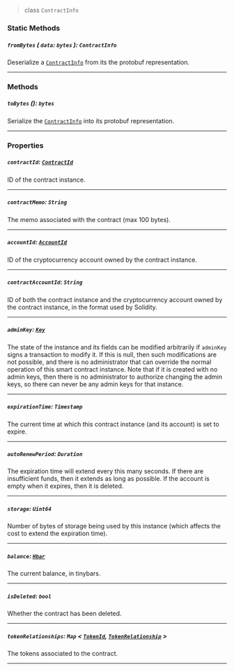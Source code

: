 > class `ContractInfo`

### Static Methods

##### `fromBytes` ( `data`: `bytes` ): `ContractInfo`

Deserialize a [`ContractInfo`](#) from its the protobuf representation.

---

### Methods

##### `toBytes` (): `bytes`

Serialize the [`ContractInfo`](#) into its protobuf representation.

---

### Properties

##### `contractId`: [`ContractId`](reference/contract/ContractId.md)

ID of the contract instance.

---

##### `contractMemo`: `String`

The memo associated with the contract (max 100 bytes).

---

##### `accountId`: [`AccountId`](reference/cryptocurrency/AccountId.md)

ID of the cryptocurrency account owned by the contract instance.

---

##### `contractAccountId`: `String`

ID of both the contract instance and the cryptocurrency account owned by the contract instance, in the format used by Solidity.

---

##### `adminKey`: [`Key`](reference/cryptography/Key.md)

The state of the instance and its fields can be modified arbitrarily if `adminKey` signs a transaction to modify it.
If this is null, then such modifications are not possible, and there is no administrator that can override the normal operation of this smart contract instance.
Note that if it is created with no admin keys, then there is no administrator to authorize changing the admin keys, so there can never be any admin keys for that instance.

---

##### `expirationTime`: `Timestamp`

The current time at which this contract instance (and its account) is set to expire.

---

##### `autoRenewPeriod`: `Duration`

The expiration time will extend every this many seconds.
If there are insufficient funds, then it extends as long as possible.
If the account is empty when it expires, then it is deleted.

---

##### `storage`: `Uint64`

Number of bytes of storage being used by this instance (which affects the cost to extend the expiration time).

---

##### `balance`: [`Hbar`](reference/Hbar.md)

The current balance, in tinybars.

---

##### `isDeleted`: `bool`

Whether the contract has been deleted.

---

##### `tokenRelationships`: `Map` < [`TokenId`](reference/token/TokenId.md), [`TokenRelationship`](reference/token/TokenRelationship.md) >

The tokens associated to the contract.

---
